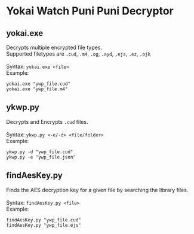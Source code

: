 # Yokai Watch Puni Puni Decryptor

## yokai.exe
Decrypts multiple encrypted file types.<br>
Supported filetypes are ```.cud```, ```.m4```, ```.og```, ```.ayd```, ```.ejs```, ```.ez```, ```.ojk```<br>
<br>Syntax:
```yokai.exe <file>```<br>
Example:
```
yokai.exe "ywp_file.cud"
yokai.exe "ywp_file.m4"
```

## ykwp.py
Decrypts and Encrypts ```.cud``` files.<br>
<br>Syntax: ```ykwp.py <-e/-d> <file/folder>```<br>
Example:
```
ykwp.py -d "ywp_file.cud"
ykwp.py -e "ywp_file.json"
```

## findAesKey.py
Finds the AES decryption key for a given file by searching the library files.<br>
<br>Syntax: ```findAesKey.py <file>```<br>
Example:
```
findAesKey.py "ywp_file.cud"
findAesKey.py "ywp_file.ejs"
```
